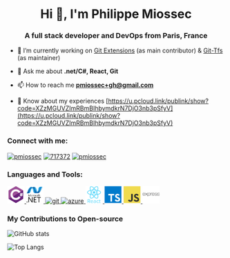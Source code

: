 <h1 align="center">Hi 👋, I'm Philippe Miossec</h1>
<h3 align="center">A full stack developer and DevOps from Paris, France</h3>

<!-- <p align="left"> <a href="https://github.com/ryo-ma/github-profile-trophy"><img src="https://github-profile-trophy.vercel.app/?username=pmiossec" alt="pmiossec" /></a> </p> -->

- 🔭 I’m currently working on [Git Extensions](https://github.com/gitextensions/gitextensions) (as main contributor) & [Git-Tfs](https://github.com/git-tfs/git-tfs) (as maintainer)

- 💬 Ask me about **.net/C#, React, Git**

- 📫 How to reach me **pmiossec+gh@gmail.com**

- 📄 Know about my experiences [https://u.pcloud.link/publink/show?code=XZzMGUVZImRBmBIhbymdkrN7DjO3nb3pSfyV](https://u.pcloud.link/publink/show?code=XZzMGUVZImRBmBIhbymdkrN7DjO3nb3pSfyV)

<h3 align="left">Connect with me:</h3>
<p align="left">
<a href="https://linkedin.com/in/pmiossec" target="blank"><img align="center" src="https://raw.githubusercontent.com/rahuldkjain/github-profile-readme-generator/master/src/images/icons/Social/linked-in-alt.svg" alt="pmiossec" height="30" width="40" /></a>
<a href="https://stackoverflow.com/users/717372" target="blank"><img align="center" src="https://raw.githubusercontent.com/rahuldkjain/github-profile-readme-generator/master/src/images/icons/Social/stack-overflow.svg" alt="717372" height="30" width="40" /></a>
<a href="https://codepen.io/pmiossec" target="blank"><img align="center" src="https://raw.githubusercontent.com/rahuldkjain/github-profile-readme-generator/master/src/images/icons/Social/codepen.svg" alt="pmiossec" height="30" width="40" /></a>
</p>

<h3 align="left">Languages and Tools:</h3>
<p align="left">
<a href="https://www.w3schools.com/cs/" target="_blank" rel="noreferrer"> <img src="https://raw.githubusercontent.com/devicons/devicon/master/icons/csharp/csharp-original.svg" alt="csharp" width="40" height="40"/> </a>
<a href="https://dotnet.microsoft.com/" target="_blank" rel="noreferrer"> <img src="https://raw.githubusercontent.com/devicons/devicon/master/icons/dot-net/dot-net-original-wordmark.svg" alt="dotnet" width="40" height="40"/> </a>
<a href="https://git-scm.com/" target="_blank" rel="noreferrer"> <img src="https://www.vectorlogo.zone/logos/git-scm/git-scm-icon.svg" alt="git" width="40" height="40"/> </a>
<a href="https://azure.microsoft.com/en-in/" target="_blank" rel="noreferrer"> <img src="https://www.vectorlogo.zone/logos/microsoft_azure/microsoft_azure-icon.svg" alt="azure" width="40" height="40"/> </a>
<a href="https://reactjs.org/" target="_blank" rel="noreferrer"> <img src="https://raw.githubusercontent.com/devicons/devicon/master/icons/react/react-original-wordmark.svg" alt="react" width="40" height="40"/> </a>
<a href="https://www.typescriptlang.org/" target="_blank" rel="noreferrer"> <img src="https://raw.githubusercontent.com/devicons/devicon/master/icons/typescript/typescript-original.svg" alt="typescript" width="40" height="40"/> </a>
<a href="https://developer.mozilla.org/en-US/docs/Web/JavaScript" target="_blank" rel="noreferrer"> <img src="https://raw.githubusercontent.com/devicons/devicon/master/icons/javascript/javascript-original.svg" alt="javascript" width="40" height="40"/> </a>
<a href="https://expressjs.com" target="_blank" rel="noreferrer"> <img src="https://raw.githubusercontent.com/devicons/devicon/master/icons/express/express-original-wordmark.svg" alt="express" width="40" height="40"/> </a>
</p>

<!--
**pmiossec/pmiossec** is a ✨ _special_ ✨ repository because its `README.md` (this file) appears on your GitHub profile.

Here are some ideas to get you started:

- 🔭 I’m currently working on ...
- 🌱 I’m currently learning ...
- 👯 I’m looking to collaborate on ...
- 🤔 I’m looking for help with ...
- 💬 Ask me about ...
- 📫 How to reach me: ...
- 😄 Pronouns: ...
- ⚡ Fun fact: ...
-->


### My Contributions to Open-source
<!--Doc: https://github.com/anuraghazra/github-readme-stats -->
![GitHub stats](https://github-readme-stats.vercel.app/api?username=pmiossec&theme=algolia&show_icons=true&show=reviews&rank_icon=percentile)

![Top Langs](https://github-readme-stats.vercel.app/api/top-langs/?username=pmiossec&layout=compact&theme=algolia&hide=php&langs_count=5)
